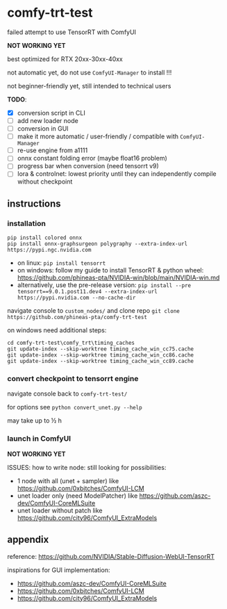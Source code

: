 # comfy-trt-test

failed attempt to use TensorRT with ComfyUI

**NOT WORKING YET**

best optimized for RTX 20xx-30xx-40xx

not automatic yet, do not use `ComfyUI-Manager` to install !!!

not beginner-friendly yet, still intended to technical users

**TODO**:
- [x] conversion script in CLI
- [ ] add new loader node
- [ ] conversion in GUI
- [ ] make it more automatic / user-friendly / compatible with `ComfyUI-Manager`
- [ ] re-use engine from a1111
- [ ] onnx constant folding error (maybe float16 problem)
- [ ] progress bar when conversion (need tensorrt v9)
- [ ] lora & controlnet: lowest priority until they can independently compile without checkpoint

## instructions

### installation

```
pip install colored onnx
pip install onnx-graphsurgeon polygraphy --extra-index-url https://pypi.ngc.nvidia.com
```

- on linux: `pip install tensorrt`
- on windows: follow my guide to install TensorRT & python wheel: https://github.com/phineas-pta/NVIDIA-win/blob/main/NVIDIA-win.md
- alternatively, use the pre-release version: `pip install --pre tensorrt==9.0.1.post11.dev4 --extra-index-url https://pypi.nvidia.com --no-cache-dir`

navigate console to `custom_nodes/` and clone repo `git clone https://github.com/phineas-pta/comfy-trt-test`

on windows need additional steps:
```batchfile
cd comfy-trt-test\comfy_trt\timing_caches
git update-index --skip-worktree timing_cache_win_cc75.cache
git update-index --skip-worktree timing_cache_win_cc86.cache
git update-index --skip-worktree timing_cache_win_cc89.cache
```

### convert checkpoint to tensorrt engine

navigate console back to `comfy-trt-test/`

for options see `python convert_unet.py --help`

may take up to ½ h

### launch in ComfyUI

**NOT WORKING YET**

ISSUES: how to write node: still looking for possibilities:
- 1 node with all (unet + sampler) like https://github.com/0xbitches/ComfyUI-LCM
- unet loader only (need ModelPatcher) like https://github.com/aszc-dev/ComfyUI-CoreMLSuite
- unet loader without patch like https://github.com/city96/ComfyUI_ExtraModels

## appendix

reference: https://github.com/NVIDIA/Stable-Diffusion-WebUI-TensorRT

inspirations for GUI implementation:
- https://github.com/aszc-dev/ComfyUI-CoreMLSuite
- https://github.com/0xbitches/ComfyUI-LCM
- https://github.com/city96/ComfyUI_ExtraModels
